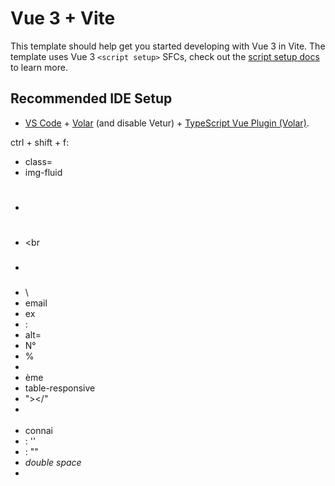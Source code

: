 # Vue 3 + Vite

This template should help get you started developing with Vue 3 in Vite. The template uses Vue 3 `<script setup>` SFCs, check out the [script setup docs](https://v3.vuejs.org/api/sfc-script-setup.html#sfc-script-setup) to learn more.

## Recommended IDE Setup

- [VS Code](https://code.visualstudio.com/) + [Volar](https://marketplace.visualstudio.com/items?itemName=Vue.volar) (and disable Vetur) + [TypeScript Vue Plugin (Volar)](https://marketplace.visualstudio.com/items?itemName=Vue.vscode-typescript-vue-plugin).

ctrl + shift + f:

- class=
- img-fluid
- <h1>
- <br
- <h3>
- \
- email
- ex
- :
- alt=
- N°
- %
- &nbsp;
- ème
- table-responsive
- "></"
- <br /><br />
- connai
- : ''
- : ""
- _double space_
- <style scoped> → double \n
- "puis "
- cable ^
- :</h2>
- Ok

"&nbsp;:"
"&nbsp;%"
"N°&nbsp;"
